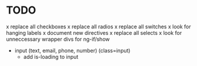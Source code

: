 # TODO

x replace all checkboxes
x replace all radios
x replace all switches
x look for hanging labels
x document new directives
x replace all selects
x look for unneccessary wrapper divs for ng-if/show
- input (text, email, phone, number) (class=input)
  - add is-loading to input
